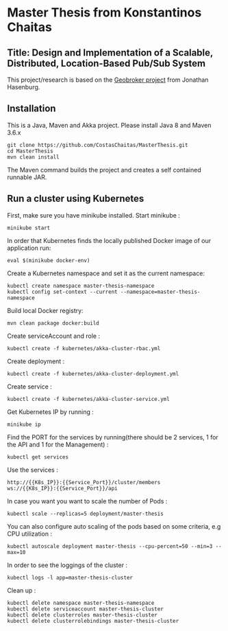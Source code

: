 # Master Thesis from Konstantinos Chaitas
 
## Title: Design and Implementation of a Scalable, Distributed, Location-Based Pub/Sub System

This project/research is based on the [Geobroker project](https://github.com/MoeweX/geobroker) from Jonathan Hasenburg.

## Installation

This is a Java, Maven and Akka project. Please install Java 8 and Maven 3.6.x

```
git clone https://github.com/CostasChaitas/MasterThesis.git
cd MasterThesis
mvn clean install
```
The Maven command builds the project and creates a self contained runnable JAR.


## Run a cluster using Kubernetes

First, make sure you have minikube installed. Start minikube : 
```
minikube start
```
In order that Kubernetes finds the locally published Docker image of our application run:
```
eval $(minikube docker-env)
```

Create a Kubernetes namespace and set it as the current namespace: 
```
kubectl create namespace master-thesis-namespace
kubectl config set-context --current --namespace=master-thesis-namespace
```

Build local Docker registry:
```
mvn clean package docker:build
```
Create serviceAccount and role :
```
kubectl create -f kubernetes/akka-cluster-rbac.yml
```
Create deployment :
```
kubectl create -f kubernetes/akka-cluster-deployment.yml
```
Create service : 
```
kubectl create -f kubernetes/akka-cluster-service.yml
```
Get Kubernetes IP by running : 
```
minikube ip
```
Find the PORT for the services by running(there should be 2 services, 1 for the API and 1 for the Management) : 
```
kubectl get services
```
Use the services :
```
http://{{K8s_IP}}:{{Service_Port}}/cluster/members
ws://{{K8s_IP}}:{{Service_Port}}/api
```

In case you want you want to scale the number of Pods : 

```
kubectl scale --replicas=5 deployment/master-thesis
```

You can also configure auto scaling of the pods based on some criteria, e.g CPU utilization : 
```
kubectl autoscale deployment master-thesis --cpu-percent=50 --min=3 --max=10
```

In order to see the loggings of the cluster :
```
kubectl logs -l app=master-thesis-cluster
```

Clean up :
```
kubectl delete namespace master-thesis-namespace
kubectl delete serviceaccount master-thesis-cluster
kubectl delete clusterroles master-thesis-cluster
kubectl delete clusterrolebindings master-thesis-cluster
```
